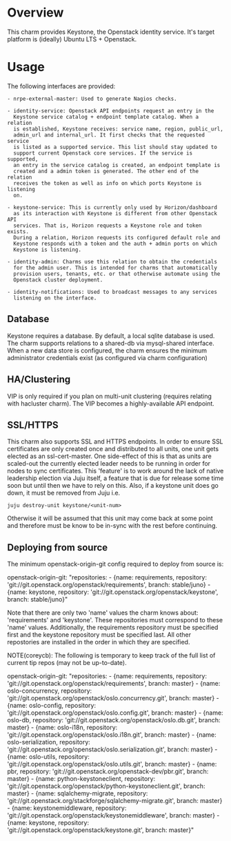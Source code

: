 Overview
========

This charm provides Keystone, the Openstack identity service. It's target
platform is (ideally) Ubuntu LTS + Openstack.

Usage
=====

The following interfaces are provided:

    - nrpe-external-master: Used to generate Nagios checks.

    - identity-service: Openstack API endpoints request an entry in the 
      Keystone service catalog + endpoint template catalog. When a relation
      is established, Keystone receives: service name, region, public_url,
      admin_url and internal_url. It first checks that the requested service
      is listed as a supported service. This list should stay updated to
      support current Openstack core services. If the service is supported,
      an entry in the service catalog is created, an endpoint template is
      created and a admin token is generated. The other end of the relation
      receives the token as well as info on which ports Keystone is listening
      on.

    - keystone-service: This is currently only used by Horizon/dashboard
      as its interaction with Keystone is different from other Openstack API
      services. That is, Horizon requests a Keystone role and token exists.
      During a relation, Horizon requests its configured default role and
      Keystone responds with a token and the auth + admin ports on which
      Keystone is listening.

    - identity-admin: Charms use this relation to obtain the credentials
      for the admin user. This is intended for charms that automatically
      provision users, tenants, etc. or that otherwise automate using the
      Openstack cluster deployment.

    - identity-notifications: Used to broadcast messages to any services
      listening on the interface.

Database
--------

Keystone requires a database. By default, a local sqlite database is used.
The charm supports relations to a shared-db via mysql-shared interface. When
a new data store is configured, the charm ensures the minimum administrator
credentials exist (as configured via charm configuration)

HA/Clustering
-------------

VIP is only required if you plan on multi-unit clustering (requires relating
with hacluster charm). The VIP becomes a highly-available API endpoint.

SSL/HTTPS
---------

This charm also supports SSL and HTTPS endpoints. In order to ensure SSL
certificates are only created once and distributed to all units, one unit gets
elected as an ssl-cert-master. One side-effect of this is that as units are
scaled-out the currently elected leader needs to be running in order for nodes
to sync certificates. This 'feature' is to work around the lack of native
leadership election via Juju itself, a feature that is due for release some
time soon but until then we have to rely on this. Also, if a keystone unit does
go down, it must be removed from Juju i.e.

    juju destroy-unit keystone/<unit-num>

Otherwise it will be assumed that this unit may come back at some point and
therefore must be know to be in-sync with the rest before continuing.

Deploying from source
---------------------

The minimum openstack-origin-git config required to deploy from source is:

  openstack-origin-git:
      "repositories:
         - {name: requirements,
            repository: 'git://git.openstack.org/openstack/requirements',
            branch: stable/juno}
         - {name: keystone,
            repository: 'git://git.openstack.org/openstack/keystone',
            branch: stable/juno}"

Note that there are only two 'name' values the charm knows about: 'requirements'
and 'keystone'. These repositories must correspond to these 'name' values.
Additionally, the requirements repository must be specified first and the
keystone repository must be specified last. All other repostories are installed
in the order in which they are specified.

NOTE(coreycb): The following is temporary to keep track of the full list of
current tip repos (may not be up-to-date).

  openstack-origin-git:
      "repositories:
         - {name: requirements,
            repository: 'git://git.openstack.org/openstack/requirements',
            branch: master}
         - {name: oslo-concurrency,
            repository: 'git://git.openstack.org/openstack/oslo.concurrency.git',
            branch: master}
         - {name: oslo-config,
            repository: 'git://git.openstack.org/openstack/oslo.config.git',
            branch: master}
         - {name: oslo-db,
            repository: 'git://git.openstack.org/openstack/oslo.db.git',
            branch: master}
         - {name: oslo-i18n,
            repository: 'git://git.openstack.org/openstack/oslo.i18n.git',
            branch: master}
         - {name: oslo-serialization,
            repository: 'git://git.openstack.org/openstack/oslo.serialization.git',
            branch: master}
         - {name: oslo-utils,
            repository: 'git://git.openstack.org/openstack/oslo.utils.git',
            branch: master}
         - {name: pbr,
            repository: 'git://git.openstack.org/openstack-dev/pbr.git',
            branch: master}
         - {name: python-keystoneclient,
            repository: 'git://git.openstack.org/openstack/python-keystoneclient.git',
            branch: master}
         - {name: sqlalchemy-migrate,
            repository: 'git://git.openstack.org/stackforge/sqlalchemy-migrate.git',
            branch: master}
         - {name: keystonemiddleware,
            repository: 'git://git.openstack.org/openstack/keystonemiddleware',
            branch: master}
         - {name: keystone,
            repository: 'git://git.openstack.org/openstack/keystone.git',
            branch: master}"

